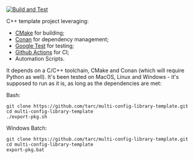 [![Build and Test](https://github.com/tarc/multi-config-library-template/workflows/Build%20and%20Unit%20Test/badge.svg?branch=develop)](https://github.com/tarc/multi-config-library-template/actions)

C++ template project leveraging:

- [CMake](https://cmake.org/) for building;
- [Conan](https://conan.io/) for dependency management;
- [Google Test](https://github.com/google/googletest) for testing;
- [Github Actions](https://github.com/features/actions) for CI;
- Automation Scripts.

It depends on a C/C++ toolchain, CMake and Conan (which will require Python as
well). It's been tested on MacOS, Linux and Windows - it's supposed to run as
it is, as long as the dependencies are met:

Bash:

```console
git clone https://github.com/tarc/multi-config-library-template.git
cd multi-config-library-template
./export-pkg.sh
```

Windows Batch:

```console
git clone https://github.com/tarc/multi-config-library-template.git
cd multi-config-library-template
export-pkg.bat
```
